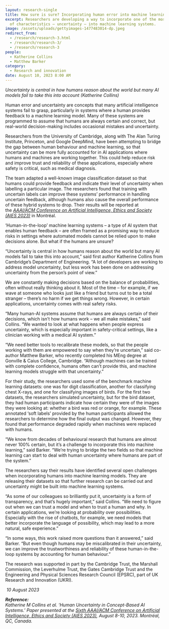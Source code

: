 ```yaml
---
layout: research-single
title: How sure is sure? Incorporating human error into machine learning
excerpt: Researchers are developing a way to incorporate one of the most human
  of characteristics – uncertainty – into machine learning systems.
image: /assets/uploads/gettyimages-1477483014-dp.jpeg
redirect_from:
  - /research/research-3.html
  - /research/research-3/
  - /research/research-3
people:
  - Katherine Collins
  - Matthew Barker
category:
  - Research and innovation
date: August 10, 2023 8:00 AM
---
```

*Uncertainty is central in how humans reason about the world but many AI models fail to take this into account (Katherine Collins)*

Human error and uncertainty are concepts that many artificial intelligence systems fail to grasp, particularly in systems where a human provides feedback to a machine learning model. Many of these systems are programmed to assume that humans are always certain and correct, but real-world decision-making includes occasional mistakes and uncertainty.

Researchers from the University of Cambridge, along with The Alan Turing Institute, Princeton, and Google DeepMind, have been attempting to bridge the gap between human behaviour and machine learning, so that uncertainty can be more fully accounted for in AI applications where humans and machines are working together. This could help reduce risk and improve trust and reliability of these applications, especially where safety is critical, such as medical diagnosis.

The team adapted a well-known image classification dataset so that humans could provide feedback and indicate their level of uncertainty when labelling a particular image. The researchers found that training with uncertain labels can improve these systems’ performance in handling uncertain feedback, although humans also cause the overall performance of these hybrid systems to drop. Their results will be reported at the *[AAAI/ACM Conference on Artificial Intelligence, Ethics and Society (AIES 2023)](https://www.aies-conference.com/2023/)* in Montréal.

‘Human-in-the-loop’ machine learning systems – a type of AI system that enables human feedback – are often framed as a promising way to reduce risks in settings where automated models cannot be relied upon to make decisions alone. But what if the humans are unsure?

“Uncertainty is central in how humans reason about the world but many AI models fail to take this into account,” said first author Katherine Collins from Cambridge’s Department of Engineering. “A lot of developers are working to address model uncertainty, but less work has been done on addressing uncertainty from the person’s point of view.”

We are constantly making decisions based on the balance of probabilities, often without really thinking about it. Most of the time – for example, if we wave at someone who looks just like a friend but turns out to be a total stranger – there’s no harm if we get things wrong. However, in certain applications, uncertainty comes with real safety risks.

“Many human-AI systems assume that humans are always certain of their decisions, which isn’t how humans work – we all make mistakes,” said Collins. “We wanted to look at what happens when people express uncertainty, which is especially important in safety-critical settings, like a clinician working with a medical AI system.”

“We need better tools to recalibrate these models, so that the people working with them are empowered to say when they’re uncertain,” said co-author Matthew Barker, who recently completed his MEng degree at Gonville & Caius College, Cambridge. “Although machines can be trained with complete confidence, humans often can’t provide this, and machine learning models struggle with that uncertainty.”

For their study, the researchers used some of the benchmark machine learning datasets: one was for digit classification, another for classifying chest X-rays, and one for classifying images of birds. For the first two datasets, the researchers simulated uncertainty, but for the bird dataset, they had human participants indicate how certain they were of the images they were looking at: whether a bird was red or orange, for example. These annotated ‘soft labels’ provided by the human participants allowed the researchers to determine how the final output was changed. However, they found that performance degraded rapidly when machines were replaced with humans.

“We know from decades of behavioural research that humans are almost never 100% certain, but it’s a challenge to incorporate this into machine learning,” said Barker. “We’re trying to bridge the two fields so that machine learning can start to deal with human uncertainty where humans are part of the system.”

The researchers say their results have identified several open challenges when incorporating humans into machine learning models. They are releasing their datasets so that further research can be carried out and uncertainty might be built into machine learning systems.  

“As some of our colleagues so brilliantly put it, uncertainty is a form of transparency, and that’s hugely important,” said Collins. “We need to figure out when we can trust a model and when to trust a human and why. In certain applications, we’re looking at probability over possibilities. Especially with the rise of chatbots, for example, we need models that better incorporate the language of possibility, which may lead to a more natural, safe experience.”

“In some ways, this work raised more questions than it answered,” said Barker. “But even though humans may be miscalibrated in their uncertainty, we can improve the trustworthiness and reliability of these human-in-the-loop systems by accounting for human behaviour.”

The research was supported in part by the Cambridge Trust, the Marshall Commission, the Leverhulme Trust, the Gates Cambridge Trust and the Engineering and Physical Sciences Research Council (EPSRC), part of UK Research and Innovation (UKRI).

 *10 August 2023*

***Reference:**\
Katherine M Collins et al. ‘Human Uncertainty in Concept-Based AI Systems.’ Paper presented at the [Sixth AAAI/ACM Conference on Artificial Intelligence, Ethics and Society (AIES 2023)](https://www.aies-conference.com/2023/), August 8-10, 2023. Montréal, QC, Canada.*